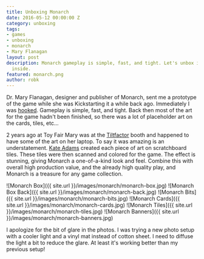 ```yaml
---
title: Unboxing Monarch
date: 2016-05-12 00:00:00 Z
category: unboxing
tags:
- games
- unboxing
- monarch
- Mary Flanagan
layout: post
description: Monarch gameplay is simple, fast, and tight. Let's unbox it and see what's
  inside.
featured: monarch.png
author: robk
---
```


Dr. Mary Flanagan, designer and publisher of Monarch, sent me a prototype of the game while she was Kickstarting it a while back ago. Immediately I was [hooked](http://www.purplepawn.com/2015/03/kickstarter-previewmonarch/). Gameplay is simple, fast, and tight. Back then most of the art for the game hadn't been finished, so there was a lot of placeholder art on the cards, tiles, etc...

2 years ago at Toy Fair Mary was at the [Tiltfactor](http://www.tiltfactor.org) booth and happened to have some of the art on her laptop. To say it was amazing is an understatement. [Kate Adams](http://www.kateadamsillustration.com/) created each piece of art on scratchboard tiles. These tiles were then scanned and colored for the game. The effect is stunning, giving Monarch a one-of-a-kind look and feel. Combine this with overall high production value, and the already high quality play, and Monarch is a treasure for any game collection.

![Monarch Box]({{ site.url }}/images/monarch/monarch-box.jpg)
![Monarch Box Back]({{ site.url }}/images/monarch/monarch-back.jpg)
![Monarch Bits]({{ site.url }}/images/monarch/monarch-bits.jpg)
![Monarch Cards]({{ site.url }}/images/monarch/monarch-cards.jpg)
![Monarch Tiles]({{ site.url }}/images/monarch/monarch-tiles.jpg)
![Monarch Banners]({{ site.url }}/images/monarch/monarch-banners.jpg)

I apologize for the bit of glare in the photos. I was trying a new photo setup with a cooler light and a vinyl mat instead of cotton sheet. I need to diffuse the light a bit to reduce the glare. At least it's working better than my previous setup!
